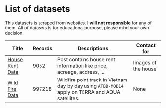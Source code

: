 # List of datasets

This datasets is scraped from websites. I **will not responsible** for any of them. All of datasets is for educational purpose, please mind your own decision.

| Title                                                        | Records | Descriptions                                                 | Contact for         |
| ------------------------------------------------------------ | ------- | ------------------------------------------------------------ | ------------------- |
| [House Rent Data](https://github.com/vanviethieuanh/dataset/tree/main/house-rent) | 9052    | Post contains house rent information like price, acreage, address, ... | Images of the house |
| [Wild Fire Data](https://github.com/vanviethieuanh/dataset/tree/main/wildfire)                                               | 997218  | Wildfire point track in Vietnam day by day using  `ATBD-MOD14` apply on TERRA and AQUA satellites. | None                |
